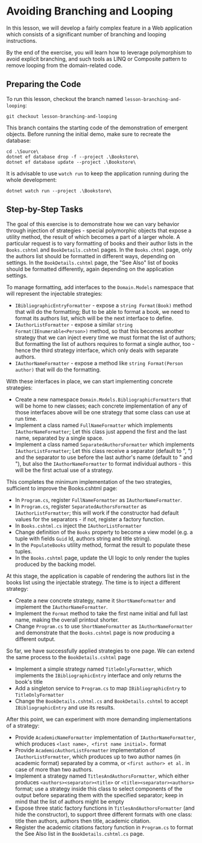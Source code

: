 # Avoiding Branching and Looping

In this lesson, we will develop a fairly complex feature in a Web application which consists of a significant number of branching and looping instructions.

By the end of the exercise, you will learn how to leverage polymorphism to avoid explicit branching, and such tools as LINQ or Composite pattern to remove looping from the domain-related code.

## Preparing the Code

To run this lesson, checkout the branch named `lesson-branching-and-looping`:

```
git checkout lesson-branching-and-looping
```

This branch contains the starting code of the demonstration of emergent objects. Before running the initial demo, make sure to recreate the database:

```
cd .\Source\
dotnet ef database drop -f --project .\Bookstore\
dotnet ef database update --project .\Bookstore\
```

It is advisable to use `watch run` to keep the application running during the whole development:

```
dotnet watch run --project .\Bookstore\
```

## Step-by-Step Tasks

The goal of this exercise is to demonstrate how we can vary behavior through injection of strategies - special polymorphic objects that expose a utility method, the result of which becomes a part of a larger whole. A particular request is to vary formatting of books and their author lists in the `Books.cshtml` and `BookDetails.cshtml` pages. In the `Books.chtml` page, only the authors list should be formatted in different ways, depending on settings. In the `BookDetails.cshtml` page, the "See Also" list of books should be formatted differently, again depending on the application settings.

To manage formatting, add interfaces to the `Domain.Models` namespace that will represent the injectable strategies:

  - `IBibliographicEntryFormatter` - expose a `string Format(Book)` method that will do the formatting; But to be able to format a book, we need to format its authors list, which will be the next interface to define.
  - `IAuthorListFormatter` - expose a similar `string Format(IEnumerable<Person>)` method, so that this becomes another strategy that we can inject every time we must format the list of authors; But formatting the list of authors requires to format a single author, too - hence the third strategy interface, which only deals with separate authors.
  - `IAuthorNameFormatter` - expose a method like `string Format(Person author)` that will do the formatting.

With these interfaces in place, we can start implementing concrete strategies:

  - Create a new namespace `Domain.Models.BibliographicFormatters` that will be home to new classes; each concrete implementation of any of those interfaces above will be one strategy that some class can use at run time.
  - Implement a class named `FullNameFormatter` which implements `IAuthorNameFormatter`; Let this class just append the first and the last name, separated by a single space.
  - Implement a class named `SeparatedAuthorsFormatter` which implements `IAuthorListFormatter`; Let this class receive a separator (default to ", ") and the separator to use before the last author's name (default to " and "), but also the `IAuthorNameFormatter` to format individual authors - this will be the first actual use of a strategy.

This completes the minimum implementation of the two strategies, sufficient to improve the Books.cshtml page:

  - In `Program.cs`, register `FullNameFormatter` as `IAuthorNameFormatter`.
  - In `Program.cs`, register `SeparatedAuthorsFormatter` as `IAuthorListFormatter`; this will work if the constructor had default values for the separators - if not, register a factory function.
  - In `Books.cshtml.cs` inject the `IAuthorListFormatter`
  - Change definition of the `Books` property to become a view model (e.g. a tuple with fields `Guid` Id, authors string and title string).
  - In the `PopulateBooks` utility method, format the result to populate these tuples.
  - In the `Books.cshtml` page, update the UI logic to only render the tuples produced by the backing model.

At this stage, the application is capable of rendering the authors list in the books list using the injectable strategy. The time is to inject a different strategy:

  - Create a new concrete strategy, name it `ShortNameFormatter` and implement the `IAuthorNameFormatter`.
  - Implement the `Format` method to take the first name initial and full last name, making the overall printout shorter.
  - Change `Program.cs` to use `ShortNameFormatter` as `IAuthorNameFormatter` and demonstrate that the `Books.cshtml` page is now producing a different output.

So far, we have successfully applied strategies to one page. We can extend the same process to the `BookDetails.cshtml` page

  - Implement a simple strategy named `TitleOnlyFormatter`, which implements the `IBibliographicEntry` interface and only returns the book's title
  - Add a singleton service to `Program.cs` to map `IBibliographicEntry` to `TitleOnlyFormatter`
  - Change the `BookDetails.cshtml.cs` and `BookDetails.cshtml` to accept `IBibliographicEntry` and use its results.

After this point, we can experiment with more demanding implementations of a strategy:

  - Provide `AcademicNameFormatter` implementation of `IAuthorNameFormatter`, which produces `<last name>, <first name initial>.` format
  - Provide `AcademicAuthorListFormatter` implementation of `IAuthorListFormatter`, which produces up to two author names (in academic format) separated by a comma, or `<first author> et al.` in case of more than two authors.
  - Implement a strategy named `TitlesAndAuthorsFormatter`, which either produces `<authors><separator><title>` or `<title><separator><authors>` format; use a strategy inside this class to select components of the output before separating them with the specified separator; keep in mind that the list of authors might be empty
  - Expose three static factory functions in `TitlesAndAuthorsFormatter` (and hide the constructor), to support three different formats with one class: title then authors, authors then title, academic citation.
  - Register the academic citations factory function in `Program.cs` to format the See Also list in the `BookDetails.cshtml.cs` page.